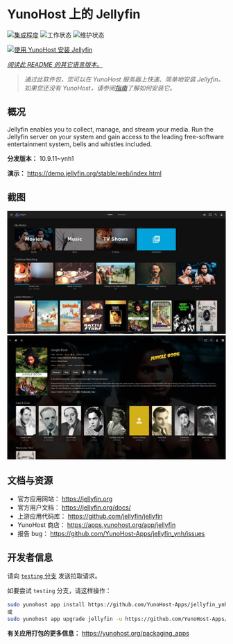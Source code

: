 <!--
注意：此 README 由 <https://github.com/YunoHost/apps/tree/master/tools/readme_generator> 自动生成
请勿手动编辑。
-->

# YunoHost 上的 Jellyfin

[![集成程度](https://dash.yunohost.org/integration/jellyfin.svg)](https://ci-apps.yunohost.org/ci/apps/jellyfin/) ![工作状态](https://ci-apps.yunohost.org/ci/badges/jellyfin.status.svg) ![维护状态](https://ci-apps.yunohost.org/ci/badges/jellyfin.maintain.svg)

[![使用 YunoHost 安装 Jellyfin](https://install-app.yunohost.org/install-with-yunohost.svg)](https://install-app.yunohost.org/?app=jellyfin)

*[阅读此 README 的其它语言版本。](./ALL_README.md)*

> *通过此软件包，您可以在 YunoHost 服务器上快速、简单地安装 Jellyfin。*  
> *如果您还没有 YunoHost，请参阅[指南](https://yunohost.org/install)了解如何安装它。*

## 概况

Jellyfin enables you to collect, manage, and stream your media. Run the Jellyfin server on your system and gain access to the leading free-software entertainment system, bells and whistles included.


**分发版本：** 10.9.11~ynh1

**演示：** <https://demo.jellyfin.org/stable/web/index.html>

## 截图

![Jellyfin 的截图](./doc/screenshots/jellyfin-1.jpg)
![Jellyfin 的截图](./doc/screenshots/jellyfin-2.jpg)

## 文档与资源

- 官方应用网站： <https://jellyfin.org>
- 官方用户文档： <https://jellyfin.org/docs/>
- 上游应用代码库： <https://github.com/jellyfin/jellyfin>
- YunoHost 商店： <https://apps.yunohost.org/app/jellyfin>
- 报告 bug： <https://github.com/YunoHost-Apps/jellyfin_ynh/issues>

## 开发者信息

请向 [`testing` 分支](https://github.com/YunoHost-Apps/jellyfin_ynh/tree/testing) 发送拉取请求。

如要尝试 `testing` 分支，请这样操作：

```bash
sudo yunohost app install https://github.com/YunoHost-Apps/jellyfin_ynh/tree/testing --debug
或
sudo yunohost app upgrade jellyfin -u https://github.com/YunoHost-Apps/jellyfin_ynh/tree/testing --debug
```

**有关应用打包的更多信息：** <https://yunohost.org/packaging_apps>
